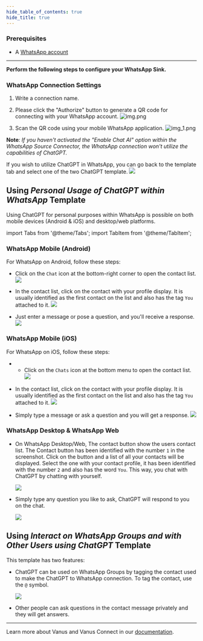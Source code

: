 ```yaml
--- 
hide_table_of_contents: true
hide_title: true
---
```


### Prerequisites

- A [WhatsApp account](https://www.whatsapp.com)

---

**Perform the following steps to configure your WhatsApp Sink.**

### WhatsApp Connection Settings

1. Write a connection name.

2. Please click the "Authorize" button to generate a QR code for connecting with your WhatsApp account. 
![img.png](images/img.png)
3. Scan the QR code using your mobile WhatsApp application.
![img_1.png](images/img_3.png)

**Note**: *If you haven't activated the "Enable Chat AI" option within the WhatsApp Source Connector, the WhatsApp connection won't utilize the capabilities of ChatGPT.*

If you wish to utilize ChatGPT in WhatsApp, you can go back to the template tab and select one of the two ChatGPT template.
![](images/whatsapp-template.png)

## Using *Personal Usage of ChatGPT within WhatsApp* Template

Using ChatGPT for personal purposes within WhatsApp is possible on both mobile devices (Android & iOS) and desktop/web platforms.

import Tabs from '@theme/Tabs';
import TabItem from '@theme/TabItem';

<Tabs>
<TabItem label="Android" value="authentication-via-google">

### WhatsApp Mobile (Android)
For WhatsApp on Android, follow these steps:

- Click on the `Chat` icon at the bottom-right corner to open the contact list.
![](images/mobile-1.png)

- In the contact list, click on the contact with your profile display. It is usually identified as the first contact on the list and also has the tag `You` attached to it.
![](images/mobile-2.png)

- Just enter a message or pose a question, and you'll receive a response.
![](images/mobile-3.png)

  </TabItem>
<TabItem label="iOS" value="i-os">

### WhatsApp Mobile (iOS)
For WhatsApp on iOS, follow these steps:

- - Click on the `Chats` icon at the bottom menu to open the contact list.
![](images/mobile-1-ios.png)

- In the contact list, click on the contact with your profile display. It is usually identified as the first contact on the list and also has the tag `You` attached to it.
![](images/mobile-2-ios.png)

- Simply type a message or ask a question and you will get a response.
![](images/mobile-3-ios.png)

  </TabItem>
<TabItem label="Web" value="web">

### WhatsApp Desktop & WhatsApp Web
- On WhatsApp Desktop/Web, The contact button show the users contact list. The Contact button has been identified with the number `1` in the screenshot. Click on the button and a list of all your contacts will be displayed. Select the one with your contact profile, it has been identified with the number `2` and also has the word `You`. This way, you chat with ChatGPT by chatting with yourself.

    ![](images/chat-whatsapp-connect.png)

- Simply type any question you like to ask, ChatGPT will respond to you on the chat.

    ![](images/chat-whatsapp.png)

  </TabItem>
</Tabs>

## Using *Interact on WhatsApp Groups and with Other Users using ChatGPT* Template

This template has two features:
- ChatGPT can be used on WhatsApp Groups by tagging the contact used to make the ChatGPT to WhatsApp connection. To tag the contact, use the `@` symbol.

    ![](images/chat-whatsapp-group.png)

- Other people can ask questions in the contact message privately and they will get answers.



---

Learn more about Vanus and Vanus Connect in our [documentation](https://docs.vanus.ai).

